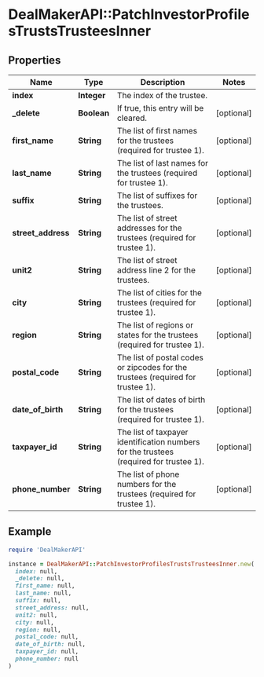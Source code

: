# DealMakerAPI::PatchInvestorProfilesTrustsTrusteesInner

## Properties

| Name | Type | Description | Notes |
| ---- | ---- | ----------- | ----- |
| **index** | **Integer** | The index of the trustee. |  |
| **_delete** | **Boolean** | If true, this entry will be cleared. | [optional] |
| **first_name** | **String** | The list of first names for the trustees (required for trustee 1). | [optional] |
| **last_name** | **String** | The list of last names for the trustees (required for trustee 1). | [optional] |
| **suffix** | **String** | The list of suffixes for the trustees. | [optional] |
| **street_address** | **String** | The list of street addresses for the trustees (required for trustee 1). | [optional] |
| **unit2** | **String** | The list of street address line 2 for the trustees. | [optional] |
| **city** | **String** | The list of cities for the trustees (required for trustee 1). | [optional] |
| **region** | **String** | The list of regions or states for the trustees (required for trustee 1). | [optional] |
| **postal_code** | **String** | The list of postal codes or zipcodes for the trustees (required for trustee 1). | [optional] |
| **date_of_birth** | **String** | The list of dates of birth for the trustees (required for trustee 1). | [optional] |
| **taxpayer_id** | **String** | The list of taxpayer identification numbers for the trustees (required for trustee 1). | [optional] |
| **phone_number** | **String** | The list of phone numbers for the trustees (required for trustee 1). | [optional] |

## Example

```ruby
require 'DealMakerAPI'

instance = DealMakerAPI::PatchInvestorProfilesTrustsTrusteesInner.new(
  index: null,
  _delete: null,
  first_name: null,
  last_name: null,
  suffix: null,
  street_address: null,
  unit2: null,
  city: null,
  region: null,
  postal_code: null,
  date_of_birth: null,
  taxpayer_id: null,
  phone_number: null
)
```

